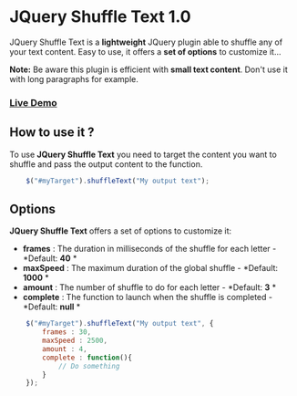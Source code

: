 JQuery Shuffle Text 1.0
===========

JQuery Shuffle Text is a **lightweight** JQuery plugin able to shuffle any of your text content.
Easy to use, it offers a **set of options** to customize it...

**Note:**
Be aware this plugin is efficient with **small text content**. Don't use it with long paragraphs for example.

### [Live Demo](http://www.anthonydupont.be/lab/ShuffleText)
How to use it ?
-------------------------

To use **JQuery Shuffle Text** you need to target the content you want to shuffle and pass the output content to the function.

```js
    $("#myTarget").shuffleText("My output text");
```
Options
-------------------------

**JQuery Shuffle Text** offers a set of options to customize it:

+ **frames** : The duration in milliseconds of the shuffle for each letter - *Default: **40** *
+ **maxSpeed** : The maximum duration of the global shuffle - *Default: **1000** *
+ **amount** : The number of shuffle to do for each letter - *Default: **3** *
+ **complete** : The function to launch when the shuffle is completed - *Default: **null** *

```js
    $("#myTarget").shuffleText("My output text", {
        frames : 30,
        maxSpeed : 2500,
        amount : 4,
        complete : function(){
            // Do something
        }
    });
```